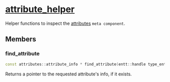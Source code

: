 # [attribute_helper](attribute_helper.hpp)

Helper functions to inspect the [attributes](../data/attributes.md) `meta component`.

## Members

### find_attribute

```cpp
const attributes::attribute_info * find_attribute(entt::handle type_entity, std::string_view path, std::string_view separator = ".") noexcept;
```

Returns a pointer to the requested attribute's info, if it exists.